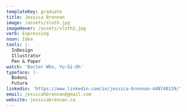 ```yaml
---
templateKey: graduate
title: Jessica Brennan
image: /assets/sloth.jpg
imageHover: /assets/sloth2.jpg
verb: Expressing
noun: Idea
tools: |-
  InDesign
  Illustrator
  Pen & Paper
watch: 'Doctor Who, Yu-Gi-Oh'
typeface: |-
  Bodoni
  Futura
linkedin: 'https://www.linkedin.com/in/jessica-brennan-440740139/'
email: jessicahbrennan@gmail.com
website: jessicabrennan.ca
---
```


